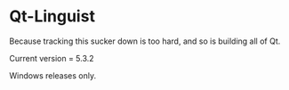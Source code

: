 Qt-Linguist
===========
Because tracking this sucker down is too hard, and so is building all of Qt.

Current version = 5.3.2

Windows releases only.
